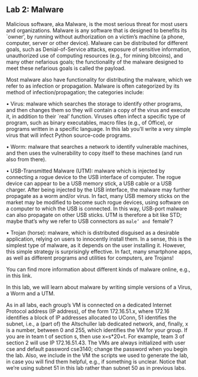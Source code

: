 ## Lab 2: Malware

Malicious software, aka Malware, is the most serious threat for most users and organizations. Malware is any software that is designed to benefits its `owner’, by running without authorization on a victim’s machine (a phone, computer, server or other device). Malware can be distributed for different goals, such as Denial-of-Service attacks, exposure of sensitive information, unauthorized use of computing resources (e.g., for mining bitcoins), and many other nefarious goals; the functionality of the malware designed to meet these nefarious goals is called the payload. 

Most malware also have functionality for distributing the malware, which we refer to as infection or propagation. 
Malware is often categorized by its method of infection/propagation; the categories include:

•	Virus: malware which searches the storage to identify other programs, and then changes them so they will contain a copy of the virus and execute it, in addition to their `real’ function. Viruses often infect a specific type of program, such as binary executables, macro files (e.g., of Office), or programs written in a specific language. In this lab you’ll write a very simple virus that will infect Python source-code programs. 

•	Worm: malware that searches a network to identify vulnerable machines, and then uses the vulnerability to copy itself to these machines (and run also from there). 

•	USB-Transmitted Malware (UTM): malware which is injected by connecting a rogue device to the USB interface of computer. The rogue device can appear to be a USB memory stick, a USB cable or a USB charger. After being injected by the USB interface, the malware may further propagate as a worm and/or virus. In fact, many USB memory sticks on the market may be modified to become such rogue devices, using software on a computer to which the USB is connected. In this way, USB-port malware can also propagate on other USB sticks. UTM is therefore a bit like STD; maybe that’s why we refer to USB connectors as `male’ and `female’? 

•	Trojan (horse): malware, which is distributed disguised as a desirable application, relying on users to innocently install them. In a sense, this is the simplest type of malware, as it depends on the user installing it. However, this simple strategy is surprisingly effective. In fact, many smartphone apps, as well as different programs and utilities for computers, are Trojans!

You can find more information about different kinds of malware online, e.g., in this link.

In this lab, we will learn about malware by writing simple versions of a Virus, a Worm and a UTM.  

As in all labs, each group’s VM is connected on a dedicated Internet Protocol address (IP address), of the form 172.16.51.x, where 172.16 identifies a block of IP addresses allocated to UConn, 51 identifies the subnet, i.e., a (part of) the Altschuller lab dedicated network, and, finally, x is a number, between 0 and 255, which identifies the VM for your group. If you are in team t of section s, then use x=s*20+t. For example, team 3 of section 2 will use IP 172.16.51.43. The VMs are always initialized with user cse and default password cse3140; change the password when you begin the lab. Also, we include in the VM the scripts we used to generate the lab, in case you will find them helpful, e.g., if something is unclear. Notice that we’re using subnet 51 in this lab rather than subnet 50 as in previous labs. 
